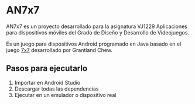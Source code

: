 # AN7x7
AN7x7 es un proyecto desarrollado para la asignatura VJ1229 Aplicaciones para dispositivos móviles del Grado de Diseño y Desarrollo de Videojuegos. 

Es un juego para dispositivos Android programado en Java basado en el juego [7x7](https://play.google.com/store/apps/details?id=me.kiip.skeemo&hl=es) desarrollado por Grantland Chew. 

## Pasos para ejecutarlo
1. Importar en Android Studio
2. Descargar todas las dependencias
3. Ejecutar en un emulador o dispositivo real
